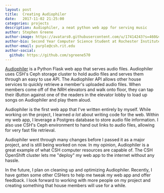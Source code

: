 ```yaml
---
layout: post
title:  Creating Audiophiler
date:   2017-11-02 21:25:00
categories: projects
description: Audiophiler, a neat python web app for serving music
author: Stephen Greene
author-image: https://avatars0.githubusercontent.com/u/17414243?s=460&v=4
author-bio: Second Year Computer Science Student at Rochester Institute of Technology and a System Administrator for CSH as well as KGCOE
author-email: purple@csh.rit.edu
author-social:
  github: https://github.com/sgreene570
---
```

[Audiophiler](https://github.com/sgreene570/audiophiler) is a Python Flask web app that serves audio files.
Audiophiler uses CSH's Ceph storage cluster to hold audio files and serves them through an easy to use API.
The Audiophiler API allows other house services to quickly retrieve a member's uploaded audio files.
When members come off of the NRH elevators and walk onto floor, they can tap their iButton against one of the
readers in the elevator lobby to load up songs on Audiophiler and play them aloud.

Audiophiler is the first web app that I've written entirely by myself.  While working on the project, I learned _a lot_ about
writing code for the web.  Within my web app, I leverage a Postgres database to store audio file information.  I also use
CSH's Ceph environment to hand out links to audio files, allowing for very fast file retrieval.  

Audiophiler went through many changes before I passed it as a major project, and is still being worked on now.  In my opinion, Audiophiler is a great example of what CSH computer resources are capable of.  The CSH OpenShift cluster lets me "deploy" my web app to the internet without any hassle.

In the future, I plan on cleaning up and optimizing Audiophiler. Recently, I have gotten some other CSHers to help me tweak my web app and offer feedback.
I look forward to working with more people on my project and creating something that house members will use for a while.
